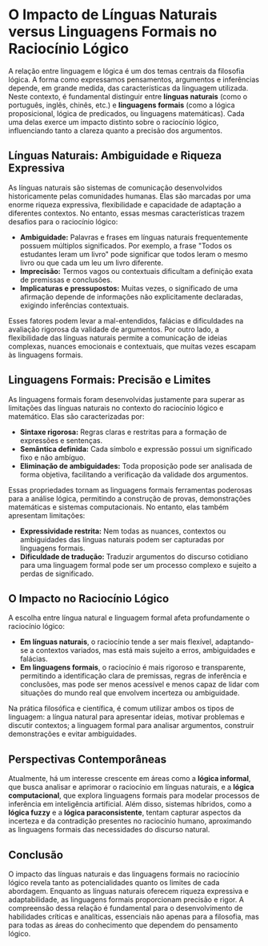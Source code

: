 # O Impacto de Línguas Naturais versus Linguagens Formais no Raciocínio Lógico

A relação entre linguagem e lógica é um dos temas centrais da filosofia lógica. A forma como expressamos pensamentos, argumentos e inferências depende, em grande medida, das características da linguagem utilizada. Neste contexto, é fundamental distinguir entre **línguas naturais** (como o português, inglês, chinês, etc.) e **linguagens formais** (como a lógica proposicional, lógica de predicados, ou linguagens matemáticas). Cada uma delas exerce um impacto distinto sobre o raciocínio lógico, influenciando tanto a clareza quanto a precisão dos argumentos.

## Línguas Naturais: Ambiguidade e Riqueza Expressiva

As línguas naturais são sistemas de comunicação desenvolvidos historicamente pelas comunidades humanas. Elas são marcadas por uma enorme riqueza expressiva, flexibilidade e capacidade de adaptação a diferentes contextos. No entanto, essas mesmas características trazem desafios para o raciocínio lógico:

- **Ambiguidade:** Palavras e frases em línguas naturais frequentemente possuem múltiplos significados. Por exemplo, a frase "Todos os estudantes leram um livro" pode significar que todos leram o mesmo livro ou que cada um leu um livro diferente.
- **Imprecisão:** Termos vagos ou contextuais dificultam a definição exata de premissas e conclusões.
- **Implicaturas e pressupostos:** Muitas vezes, o significado de uma afirmação depende de informações não explicitamente declaradas, exigindo inferências contextuais.

Esses fatores podem levar a mal-entendidos, falácias e dificuldades na avaliação rigorosa da validade de argumentos. Por outro lado, a flexibilidade das línguas naturais permite a comunicação de ideias complexas, nuances emocionais e contextuais, que muitas vezes escapam às linguagens formais.

## Linguagens Formais: Precisão e Limites

As linguagens formais foram desenvolvidas justamente para superar as limitações das línguas naturais no contexto do raciocínio lógico e matemático. Elas são caracterizadas por:

- **Sintaxe rigorosa:** Regras claras e restritas para a formação de expressões e sentenças.
- **Semântica definida:** Cada símbolo e expressão possui um significado fixo e não ambíguo.
- **Eliminação de ambiguidades:** Toda proposição pode ser analisada de forma objetiva, facilitando a verificação da validade dos argumentos.

Essas propriedades tornam as linguagens formais ferramentas poderosas para a análise lógica, permitindo a construção de provas, demonstrações matemáticas e sistemas computacionais. No entanto, elas também apresentam limitações:

- **Expressividade restrita:** Nem todas as nuances, contextos ou ambiguidades das línguas naturais podem ser capturadas por linguagens formais.
- **Dificuldade de tradução:** Traduzir argumentos do discurso cotidiano para uma linguagem formal pode ser um processo complexo e sujeito a perdas de significado.

## O Impacto no Raciocínio Lógico

A escolha entre língua natural e linguagem formal afeta profundamente o raciocínio lógico:

- **Em línguas naturais**, o raciocínio tende a ser mais flexível, adaptando-se a contextos variados, mas está mais sujeito a erros, ambiguidades e falácias.
- **Em linguagens formais**, o raciocínio é mais rigoroso e transparente, permitindo a identificação clara de premissas, regras de inferência e conclusões, mas pode ser menos acessível e menos capaz de lidar com situações do mundo real que envolvem incerteza ou ambiguidade.

Na prática filosófica e científica, é comum utilizar ambos os tipos de linguagem: a língua natural para apresentar ideias, motivar problemas e discutir contextos; a linguagem formal para analisar argumentos, construir demonstrações e evitar ambiguidades.

## Perspectivas Contemporâneas

Atualmente, há um interesse crescente em áreas como a **lógica informal**, que busca analisar e aprimorar o raciocínio em línguas naturais, e a **lógica computacional**, que explora linguagens formais para modelar processos de inferência em inteligência artificial. Além disso, sistemas híbridos, como a **lógica fuzzy** e a **lógica paraconsistente**, tentam capturar aspectos da incerteza e da contradição presentes no raciocínio humano, aproximando as linguagens formais das necessidades do discurso natural.

## Conclusão

O impacto das línguas naturais e das linguagens formais no raciocínio lógico revela tanto as potencialidades quanto os limites de cada abordagem. Enquanto as línguas naturais oferecem riqueza expressiva e adaptabilidade, as linguagens formais proporcionam precisão e rigor. A compreensão dessa relação é fundamental para o desenvolvimento de habilidades críticas e analíticas, essenciais não apenas para a filosofia, mas para todas as áreas do conhecimento que dependem do pensamento lógico.
